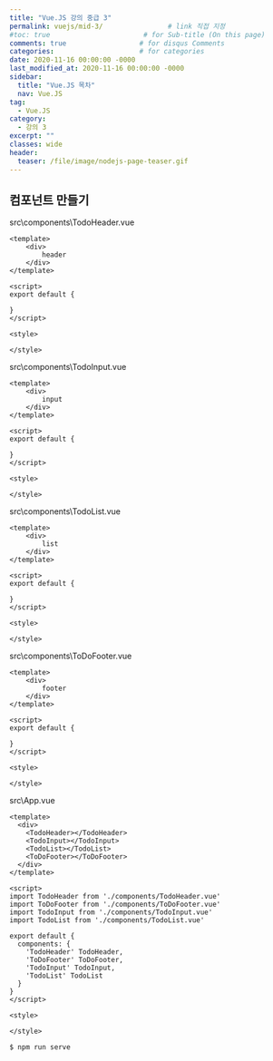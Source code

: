 ```yaml
---
title: "Vue.JS 강의 중급 3"
permalink: vuejs/mid-3/                # link 직접 지정
#toc: true                       # for Sub-title (On this page)
comments: true                  # for disqus Comments
categories:                     # for categories
date: 2020-11-16 00:00:00 -0000
last_modified_at: 2020-11-16 00:00:00 -0000
sidebar:
  title: "Vue.JS 목차"
  nav: Vue.JS
tag:
  - Vue.JS
category:
  - 강의 3
excerpt: ""
classes: wide
header:
  teaser: /file/image/nodejs-page-teaser.gif
---
```


## 컴포넌트 만들기

src\components\TodoHeader.vue

```vue
<template>
    <div>
        header
    </div>
</template>

<script>
export default {

}
</script>

<style>

</style>
```

src\components\TodoInput.vue

```vue
<template>
    <div>
        input
    </div>
</template>

<script>
export default {

}
</script>

<style>

</style>
```

src\components\TodoList.vue

```vue
<template>
    <div>
        list
    </div>
</template>

<script>
export default {

}
</script>

<style>

</style>
```

src\components\ToDoFooter.vue

```vue
<template>
    <div>
        footer
    </div>
</template>

<script>
export default {

}
</script>

<style>

</style>
```

src\App.vue

```vue
<template>
  <div>
    <TodoHeader></TodoHeader>
    <TodoInput></TodoInput>
    <TodoList></TodoList>
    <ToDoFooter></ToDoFooter>
  </div>
</template>

<script>
import TodoHeader from './components/TodoHeader.vue'
import ToDoFooter from './components/ToDoFooter.vue'
import TodoInput from './components/TodoInput.vue'
import TodoList from './components/TodoList.vue'

export default {
  components: {
    'TodoHeader' TodoHeader,
    'ToDoFooter' ToDoFooter,
    'TodoInput' TodoInput,
    'TodoList' TodoList
  }
}
</script>

<style>

</style>
```

```s
$ npm run serve
```